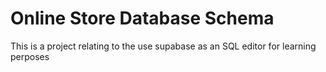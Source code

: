# Online Store Database Schema

This is a project relating to the use supabase as an SQL editor for learning perposes
